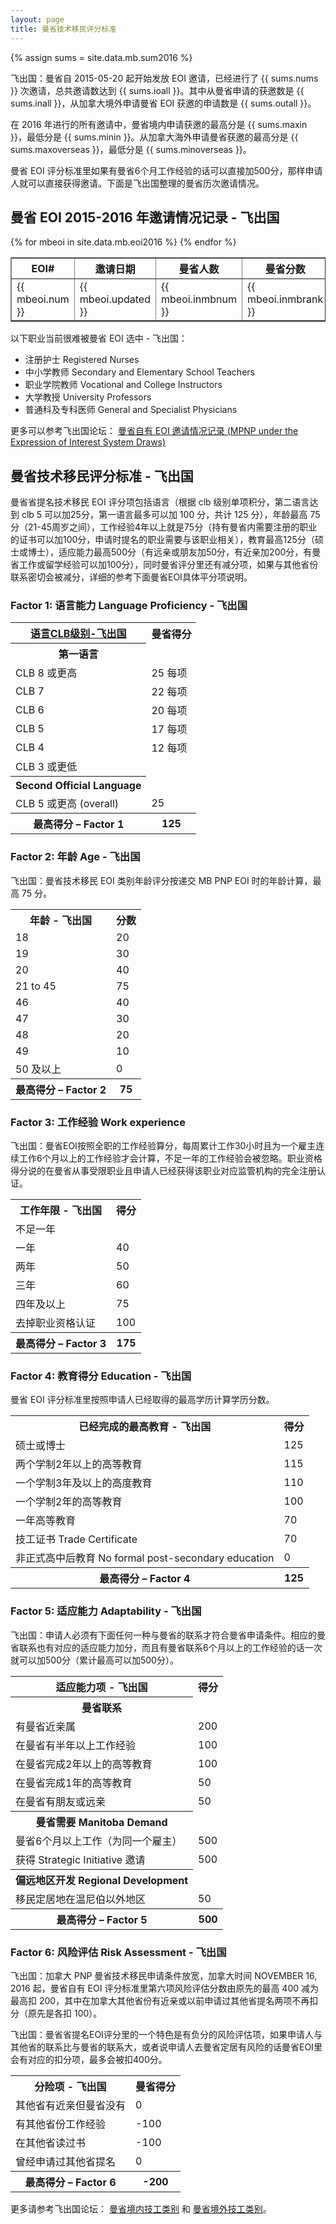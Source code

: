 ```yaml
---
layout: page
title: 曼省技术移民评分标准
---
```


<!-- select max(num) nums,sum(inmbnum)+sum(overseasnum) ioall, sum(inmbnum) inall, sum(overseasnum) outall, min(inmbrank) minin, max(inmbrank) maxin,min(overseasrank) minoverseas,max(overseasrank)  maxoverseas from mbeoi -->

{% assign sums = site.data.mb.sum2016 %}

飞出国：曼省自 2015-05-20 起开始发放 EOI 邀请，已经进行了 {{ sums.nums }} 次邀请，总共邀请数达到 {{ sums.ioall }}。其中从曼省申请的获邀数是 {{ sums.inall }}，从加拿大境外申请曼省 EOI 获邀的申请数是 {{ sums.outall }}。

在 2016 年进行的所有邀请中，曼省境内申请获邀的最高分是 {{ sums.maxin }}，最低分是 {{ sums.minin }}。从加拿大海外申请曼省获邀的最高分是 {{ sums.maxoverseas }}，最低分是 {{ sums.minoverseas }}。

曼省 EOI 评分标准里如果有曼省6个月工作经验的话可以直接加500分，那样申请人就可以直接获得邀请。下面是飞出国整理的曼省历次邀请情况。

## 曼省 EOI 2015-2016 年邀请情况记录 - 飞出国

<!-- num,updated,inmbnum,inmbrank,overseasnum,overseasrank -->
<table border = "1" cellpadding="1" cellspacing="0">
  <tr>
    <th>EOI#</th>
    <th>邀请日期</th>
    <th>曼省人数</th>
    <th>曼省分数</th>
    <th>境外人数</th>
    <th>境外分数</th>
  </tr>
{% for mbeoi in site.data.mb.eoi2016 %}
<tr>
<td> {{ mbeoi.num }} </td>
<td> {{ mbeoi.updated }} </td>
<td> {{ mbeoi.inmbnum }} </td>
<td> {{ mbeoi.inmbrank }} </td>
<td> {{ mbeoi.overseasnum }} </td>
<td> {{ mbeoi.overseasrank }} </td>
</tr>
{% endfor %}
</table>

以下职业当前很难被曼省 EOI 选中 - 飞出国：

- 注册护士 Registered Nurses
- 中小学教师 Secondary and Elementary School Teachers
- 职业学院教师 Vocational and College Instructors
- 大学教授 University Professors
- 普通科及专科医师 General and Specialist Physicians

更多可以参考飞出国论坛： [曼省自有 EOI 邀请情况记录 (MPNP under the Expression of Interest System Draws)](http://bbs.fcgvisa.com/t/eoi-mpnp-under-the-expression-of-interest-system-draws/3723)

## 曼省技术移民评分标准 - 飞出国

曼省省提名技术移民 EOI 评分项包括语言（根据 clb 级别单项积分，第二语言达到 clb 5 可以加25分，第一语言最多可以加 100 分，共计 125 分），年龄最高 75 分（21-45周岁之间），工作经验4年以上就是75分（持有曼省内需要注册的职业的证书可以加100分，申请时提名的职业需要与该职业相关），教育最高125分（硕士或博士），适应能力最高500分（有远亲或朋友加50分，有近亲加200分，有曼省工作或留学经验可以加100分），同时曼省评分里还有减分项，如果与其他省份联系密切会被减分，详细的参考下面曼省EOI具体平分项说明。

### Factor 1: 语言能力 Language Proficiency - 飞出国

<!-- > Points are based on individual Canadian Language Benchmark (CLB) band scores for Reading Writing, Listening and Speaking. Points awarded based on official test results provided. Those candidates who do not submit valid results of an approved language test do not receive points in this category. To be considered valid, your test must have been taken no more than two years prior to the date you submit your MPNP Online application. Points for the second official language are also based on evidence in form of official test results indicating the candidate scores at least at CLB 5 overall. -->

<table>
<tbody>
<tr>
<th><a href="http://bbs.fcgvisa.com/t/canadian-language-benchmarks-clb/2995/3" target="_blank">语言CLB级别-飞出国</a></th>
<th>曼省得分</th>
</tr>
<tr>
<th>第一语言</th>
</tr>
<tr>
<td>CLB 8 或更高</td>
<td>25 每项</td>
</tr>
<tr>
<td>CLB 7</td>
<td>22 每项</td>
</tr>
<tr>
<td>CLB 6</td>
<td>20 每项</td>
</tr>
<tr>
<td>CLB 5</td>
<td>17 每项</td>
</tr>
<tr>
<td>CLB 4</td>
<td>12 每项</td>
</tr>
<tr>
<td>CLB 3 或更低</td>
</tr>
<tr>
<th>Second Official Language</th>
</tr>
<tr>
<td>CLB 5 或更高 (overall)</td>
<td>25</td>
</tr>
<tr>
<th>最高得分 – Factor 1</th>
<th>125</th>
</tr>
</tbody>
</table>

### Factor 2: 年龄 Age - 飞出国

飞出国：曼省技术移民 EOI 类别年龄评分按递交 MB PNP EOI 时的年龄计算，最高 75 分。

<!-- > Points are based on your age at the time your Expression of Interest is submitted to the MPNP. -->

<table>
<tbody>
<tr>
<th>年龄 - 飞出国</th>
<th>分数</th>
</tr>
<tr>
<td>18</td>
<td>20</td>
</tr>
<tr>
<td>19</td>
<td>30</td>
</tr>
<tr>
<td>20</td>
<td>40</td>
</tr>
<tr>
<td>21 to 45</td>
<td>75</td>
</tr>
<tr>
<td>46</td>
<td>40</td>
</tr>
<tr>
<td>47</td>
<td>30</td>
</tr>
<tr>
<td>48</td>
<td>20</td>
</tr>
<tr>
<td>49</td>
<td>10</td>
</tr>
<tr>
<td>50 及以上</td>
<td>0</td>
</tr>
<tr>
<th>最高得分 – Factor 2</th>
<th>75</th>
</tr>
</tbody>
</table>

### Factor 3: 工作经验 Work experience

飞出国：曼省EOI按照全职的工作经验算分，每周累计工作30小时且为一个雇主连续工作6个月以上的工作经验才会计算，不足一年的工作经验会被忽略。职业资格得分说的在曼省从事受限职业且申请人已经获得该职业对应监管机构的完全注册认证。

<!-- > Points are calculated based on your years of full-time work experience. Your employment is considered full-time if you are working for 30 hours or more each week for the same employer.Only full-time jobs of six months or longer should be included. You should ONLY count full years of work experience you have already completed. Do not round up your work experience (Ex.: If you have gained 7 months of work experience, you would have to answer less than 1).

> **Additional points for licensing are ONLY awarded to those candidates who are working in professions or trades that require licensing in Manitoba and have completed ALL necessary steps to be able to seek employment in Manitoba. Evidence of this is required at the time an application is submitted to the MPNP.** -->

<table>
<tbody>
<tr>
<th>工作年限 - 飞出国</th>
<th>得分</th>
</tr>
<tr>
<td>不足一年</td>
</tr>
<tr>
<td>一年</td>
<td>40</td>
</tr>
<tr>
<td>两年</td>
<td>50</td>
<tr>
</tr>
<td>三年</td>
<td>60</td>
</tr>
<tr>
<td>四年及以上</td>
<td>75</td>
</tr>
<tr>
<td>去掉职业资格认证</td>
<td>100</td>
</tr>
<tr>
<th>最高得分 – Factor 3</th>
<th>175</th>
</tr>
</tbody>
</table>

### Factor 4: 教育得分 Education - 飞出国

曼省 EOI 评分标准里按照申请人已经取得的最高学历计算学历分数。

<!-- > Points are calculated based on the highest level of education you completed at a recognized education institution. A completed program is one for which you have met all requirements and received a certificate, diploma or degree. -->

<table>
<tbody>
<tr>
<th>已经完成的最高教育 - 飞出国</th>
<th>得分</th>
</tr>
<tr>
<td>硕士或博士</td>
<td>125</td>
</tr>
<tr>
<td>两个学制2年以上的高等教育</td>
<td>115</td>
</tr>
<tr>
<td>一个学制3年及以上的高度教育</td>
<td>110</td>
</tr>
<tr>
<td>一个学制2年的高等教育</td>
<td>100</td>
</tr>
<tr>
<td>一年高等教育</td>
<td>70</td>
</tr>
<tr>
<td>技工证书 Trade Certificate</td>
<td>70</td>
</tr>
<tr>
<td>非正式高中后教育 No formal post-secondary education</td>
<td>0</td>
</tr>
<tr>
<th>最高得分 – Factor 4</th>
<th>125</th>
</tr>
</tbody>
</table>

### Factor 5: 适应能力 Adaptability - 飞出国

飞出国：申请人必须有下面任何一种与曼省的联系才符合曼省申请条件。相应的曼省联系也有对应的适应能力加分，而且有曼省联系6个月以上的工作经验的话一次就可以加500分（累计最高可以加500分）。

<!-- > Adaptability points are calculated based on the type of connection you have to Manitoba. All candidates must have at least one type of connection to our province (Regional Development is considered a supplemental connection factor; points can only be awarded in combination with a Manitoba connection). You cannot be awarded points for more than one connection factor, you will only be scored based on your connection which gives you the highest score. Supplemental points for Regional Development cannot be awarded to candidates whose connection to Manitoba is based on Manitoba Demand. All candidates indicating that they plan to settle outside of Winnipeg MUST at the time of application satisfactorily demonstrate that they have a convincing connection to a region outside of the capital city indicating a strong likelihood that they will make a long-term economic contribution to that region. -->

<table>
<tbody>
<tr>
<th>适应能力项 - 飞出国</th>
<th>得分</th>
</tr>
<tr>
<th>曼省联系</th>
</tr>
<tr>
<td>有曼省近亲属</td>
<td>200</td>
</tr>
<tr>
<td>在曼省有半年以上工作经验</td>
<td>100</td>
</tr>
<tr>
<td>在曼省完成2年以上的高等教育</td>
<td>100</td>
</tr>
<tr>
<td>在曼省完成1年的高等教育</td>
<td>50</td>
</tr>
<tr>
<td>在曼省有朋友或远亲</td>
<td>50</td>
</tr>
<tr>
<th>曼省需要 Manitoba Demand</th>
</tr>
<tr>
<td>曼省6个月以上工作（为同一个雇主）</td>
<td>500</td>
</tr>
<tr>
<td>获得 Strategic Initiative 邀请</td>
<td>500</td>
</tr>
<tr>
<th>偏远地区开发 Regional Development</th>
</tr>
<tr>
<td>移民定居地在温尼伯以外地区</td>
<td>50</td>
</tr>
<tr>
<th>最高得分 – Factor 5</th>
<th>500</th>
</tr>
</tbody>
</table>

### Factor 6: 风险评估 Risk Assessment - 飞出国

飞出国：加拿大 PNP 曼省技术移民申请条件放宽，加拿大时间 NOVEMBER 16, 2016 起，曼省自有 EOI 评分标准里第六项风险评估分数由原先的最高 400 减为 最高扣 200，其中在加拿大其他省份有近亲或以前申请过其他省提名两项不再扣分（原先是各扣 100）。

飞出国：曼省省提名EOI评分里的一个特色是有负分的风险评估项，如果申请人与其他省的联系比与曼省的联系大，或者说申请人去曼省定居有风险的话曼省EOI里会有对应的扣分项，最多会被扣400分。

<!-- > **Points are calculated based on any connections you or your spouse, if applicable, may have to other parts of Canada.** -->

<table>
<tbody>
<tr>
<th>分险项 - 飞出国</th>
<th>曼省得分</th>
</tr>
<tr>
<td>其他省有近亲但曼省没有</td>
<td>0</td>
</tr>
<tr>
<td>有其他省份工作经验</td>
<td>-100</td>
</tr>
<tr>
<td>在其他省读过书</td>
<td>-100</td>
</tr>
<tr>
<td>曾经申请过其他省提名</td>
<td>0</td>
</tr>
<tr>
<th>最高得分 – Factor 6</th>
<th>-200</th>
</tr>
</tbody>
</table>

更多请参考飞出国论坛： [曼省境内技工类别][1] 和 [曼省境外技工类别][2]。

  [1]: http://bbs.fcgvisa.com/t/swm-eligibility-mpnp-skilled-workers-in-manitoba/3684
  [2]: http://bbs.fcgvisa.com/t/swo-eligibility-mpnp-skilled-workers-overseas/3698
